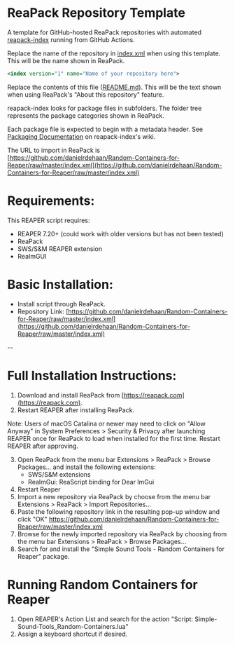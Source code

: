 # ReaPack Repository Template

A template for GitHub-hosted ReaPack repositories with automated
[reapack-index](https://github.com/cfillion/reapack-index)
running from GitHub Actions.

Replace the name of the repository in [index.xml](/index.xml) when using this template.
This will be the name shown in ReaPack.

```xml
<index version="1" name="Name of your repository here">
```

Replace the contents of this file ([README.md](/README.md)).
This will be the text shown when using ReaPack's "About this repository" feature.

reapack-index looks for package files in subfolders.
The folder tree represents the package categories shown in ReaPack.

Each package file is expected to begin with a metadata header.
See [Packaging Documentation](https://github.com/cfillion/reapack-index/wiki/Packaging-Documentation) on reapack-index's wiki.



The URL to import in ReaPack is [https://github.com/danielrdehaan/Random-Containers-for-Reaper/raw/master/index.xml](https://github.com/danielrdehaan/Random-Containers-for-Reaper/raw/master/index.xml)


# Requirements:
This REAPER script requires:
 - REAPER 7.20+ (could work with older versions but has not been tested)
 - ReaPack
 - SWS/S&M REAPER extension
 - ReaImGUI
 

# Basic Installation:
 - Install script through ReaPack.
 - Repository Link: [https://github.com/danielrdehaan/Random-Containers-for-Reaper/raw/master/index.xml](https://github.com/danielrdehaan/Random-Containers-for-Reaper/raw/master/index.xml)

--

# Full Installation Instructions:

1. Download and install ReaPack from [https://reapack.com](https://reapack.com). 
2. Restart REAPER after installing ReaPack.

Note: Users of macOS Catalina or newer may need to click on "Allow Anyway" in System Preferences > Security & Privacy after launching REAPER once for ReaPack to load when installed for the first time. Restart REAPER after approving.

3. Open ReaPack from the menu bar Extensions > ReaPack > Browse Packages... and install the following extensions:
	- SWS/S&M extensions
	- ReaImGui: ReaScript binding for Dear ImGui
4. Restart Reaper
5. Import a new repository via ReaPack by choose from the menu bar Extensions > ReaPack > Import Repositories...
6. Paste the following repository link in the resulting pop-up window and click "OK"
    https://github.com/danielrdehaan/Random-Containers-for-Reaper/raw/master/index.xml
7. Browse for the newly imported repository via ReaPack by choosing from the menu bar Extensions > ReaPack > Browse Packages...
8. Search for and install the "Simple Sound Tools - Random Containers for Reaper" package.

# Running Random Containers for Reaper

1. Open REAPER's Action List and search for the action "Script: Simple-Sound-Tools_Random-Containers.lua"
2. Assign a keyboard shortcut if desired.

